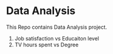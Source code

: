 Data Analysis
========================================================
This Repo contains Data Analysis project.

<ol>
<li>Job satisfaction vs Educaiton level</li>
<li>TV hours spent vs Degree</li>
</ol>

